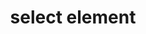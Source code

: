 ---
{
  "title": "select element",
  "description": "",
  "category": "html",
  "keywords": [
    "select element"
  ],
  "last_test_date": "2019-07-19",
  "test_results_url": "https://a11ysupport.io/tech/html/select_element",
  "test_url": "https://a11ysupport.io/tech/html/select_element",
  "notes_by_num": {
    "1": "HTML select element test: said \"click list box\"",
    "2": "Didn't convey the expanded and collapsed states",
    "3": "HTML select element test: Partial support due to the work around needed to activate an option. I was unable to activate an option after double tapping the pop up button. The list was displayed and I could swipe right to navigate options, but double tapping just closed the list and didn't change the value. Work around: swipe right through the entire page until you reach the open options at the end of the page, then you can navigate and make your selection.",
    "4": "Didn't convey its name",
    "5": "HTML select element test: Focus was sent back to the select after a choice was made, so the control was announced again with the new value",
    "6": "HTML select element test: implied by the pop up button",
    "7": "HTML select element test: Implied by the pop up button role"
  },
  "stats": {
    "dragon_win": {
      "chrome": {
        "75": "y #1"
      }
    },
    "jaws": {
      "chrome": {
        "80": "a #2"
      },
      "ie": {
        "11": "a #2"
      },
      "firefox": {
        "73": "a #2"
      }
    },
    "narrator": {
      "edge": {
        "44": "y"
      }
    },
    "nvda": {
      "chrome": {
        "80": "y"
      },
      "firefox": {
        "73": "y"
      }
    },
    "orca": {
      "firefox": {
        "73": "a #2"
      }
    },
    "talkback": {
      "and_chr": {
        "80": "y #3"
      }
    },
    "va_and": {
      "and_chr": {
        "77": "a #4"
      }
    },
    "vo_ios": {
      "ios_saf": {
        "13.3.1": "y #5 #6"
      }
    },
    "vo_macos": {
      "safari": {
        "13.0.5": "y #7"
      }
    },
    "vc_ios": {
      "ios_saf": {
        "13.0": "y"
      }
    },
    "vc_macos": {
      "safari": {
        "13.0.2": "y"
      }
    },
    "wsr": {
      "edge": {
        "44": "y"
      },
      "chrome": {
        "77": "y"
      }
    }
  },
  "links": {
    "WHATWG HTML spec for the select element": "https://html.spec.whatwg.org/#the-select-element",
    "HTML AAM for the select element": "https://w3c.github.io/html-aam/#el-select"
  }
}
---